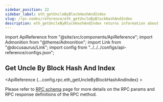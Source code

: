 ```yaml
---
sidebar_position: 22
sidebar_label: eth_getUncleByBlockHashAndIndex
slug: /rpc-nodes/reference/eth_getUncleByBlockHashAndIndex
description: eth_getUncleByBlockHashAndIndex returns information about an uncle of a block given the block hash and the uncle index position. Useful to analyze uncle blocks.
---
```


import ApiReference from "@site/src/components/ApiReference";
import Admonition from "@theme/Admonition";
import Link from "@docusaurus/Link";
import config from "../../../configs/api-reference/configs.json";

<head>
    <title>eth_getUncleByBlockHashAndIndex RPC Method - Moralis Documentation</title>
</head>

## Get Uncle By Block Hash And Index

<ApiReference {...config.rpc.eth_getUncleByBlockHashAndIndex} >
<Admonition type="info" title="Note">

<p>
Please refer to <a href="/rpc-nodes/reference/evm-rpc-schema">RPC schema</a> page for more details on the RPC params and RPC response definitions of the RPC method. 
</p>
</Admonition>
</ApiReference>
